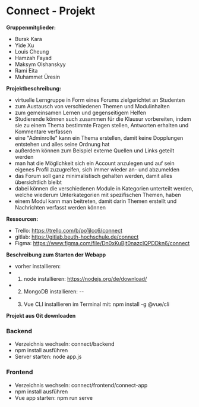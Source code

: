 # Connect - Projekt 

**Gruppenmitglieder:**
*  Burak Kara
*  Yide Xu
*  Louis Cheung
*  Hamzah Fayad
*  Maksym Olshanskyy
*  Rami Eita
*  Muhammet Üresin

**Projektbeschreibung:**

* virtuelle Lerngruppe in Form eines Forums zielgerichtet an Studenten
* zum Austausch von verschiedenen Themen und Modulinhalten
* zum gemeinsamen Lernen und gegenseitigem Helfen 
* Studierende können such zusammen für die Klausur vorbereiten, indem sie zu einem Thema bestimmte Fragen stellen, Antworten erhalten und Kommentare verfassen
* eine "Adminrolle" kann ein Thema erstellen, damit keine Dopplungen entstehen und alles seine Ordnung hat
* außerdem können zum Beispiel externe Quellen und Links geteilt werden
* man hat die Möglichkeit sich ein Account anzulegen und auf sein eigenes Profil zuzugreifen, sich immer wieder an- und abzumelden
* das Forum soll ganz minimalistisch gehalten werden, damit alles übersichtlich bleibt
* dabei können die verschiedenen Module in Kategorien unterteilt werden, welche wiederum Unterkategorien mit spezifischen Themen, haben
* einem Modul kann man beitreten, damit darin Themen erstellt und Nachrichten verfasst werden können

**Ressourcen:**
* Trello: https://trello.com/b/po1jlcc6/connect
* gitlab: https://gitlab.beuth-hochschule.de/connect
* Figma: https://www.figma.com/file/Dn0xKuBjt0nazcIQPDDkn6/connect

**Beschreibung zum Starten der Webapp**
* vorher installieren:
* 1. node installieren: https://nodejs.org/de/download/
* 2. MongoDB installieren: --
* 3. Vue CLI installieren im Terminal mit: npm install -g @vue/cli

**Projekt aus Git downloaden**

### Backend
* Verzeichnis wechseln: connect/backend
* npm install ausführen
* Server starten: node app.js

### Frontend
* Verzeichnis wechseln: connect/frontend/connect-app
* npm install ausführen
* Vue app starten: npm run serve

